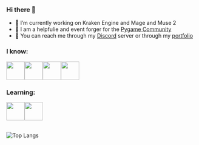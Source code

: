 <h3>Hi there 👋</h3>

<ul>
  <li>🔭 I’m currently working on Kraken Engine and Mage and Muse 2</li>
  <li>🌱 I am a helpfulie and event forger for the <a href="https://github.com/pygame-community">Pygame Community</a></li>
  <li>🙌 You can reach me through my <a href="https://discord.gg/GyyddE7AD5">Discord</a> server or through my <a href="https://durkisneer1.github.io/">portfolio</a></li>
</ul>

<h3>I know:</h3>
<div style="display: flex;">
  <img src="https://media.discordapp.net/attachments/1065276745076445194/1071422357186556024/pythonlogo.png" height=48>
  <img src="https://upload.wikimedia.org/wikipedia/commons/thumb/1/18/ISO_C%2B%2B_Logo.svg/1822px-ISO_C%2B%2B_Logo.svg.png" height=48>
  <img src="https://media.discordapp.net/attachments/1065276745076445194/1076165767260811284/git.png?width=701&height=701" height=48>
  <img src="https://www.w3.org/html/logo/downloads/HTML5_Badge_512.png" height=48>
</div>

<h3>Learning:</h3>
<div style="display: flex;">
  <img src="https://godotengine.org/assets/press/icon_color.png" height=48>
  <img src="https://upload.wikimedia.org/wikipedia/commons/6/62/CSS3_logo.svg" height=48>
</div>

<br>

![Top Langs](https://github-readme-stats.vercel.app/api/top-langs/?username=durkisneer1&layout=compact&hide_border=false&theme=tokyonight)
